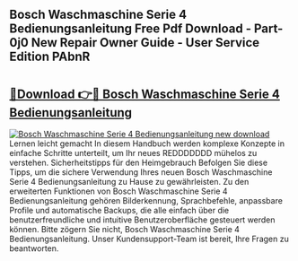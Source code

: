 ## Bosch Waschmaschine Serie 4 Bedienungsanleitung Free Pdf Download - Part-0j0 New Repair Owner Guide - User Service Edition PAbnR

# <h2><a href="http://df53k1q.blite.top/?on=Bosch+Waschmaschine+Serie+4+Bedienungsanleitung">🔗Download 👉🔴 Bosch Waschmaschine Serie 4 Bedienungsanleitung</a></h2>

[![Bosch Waschmaschine Serie 4 Bedienungsanleitung new download](https://i.imgur.com/lujVjoI.png)](http://df53k1q.blite.top/?on=Bosch+Waschmaschine+Serie+4+Bedienungsanleitung)
Lernen leicht gemacht In diesem Handbuch werden komplexe Konzepte in einfache Schritte unterteilt, um Ihr neues REDDDDDDD mühelos zu verstehen. Sicherheitstipps für den Heimgebrauch Befolgen Sie diese Tipps, um die sichere Verwendung Ihres neuen Bosch Waschmaschine Serie 4 Bedienungsanleitung zu Hause zu gewährleisten. Zu den erweiterten Funktionen von Bosch Waschmaschine Serie 4 Bedienungsanleitung gehören Bilderkennung, Sprachbefehle, anpassbare Profile und automatische Backups, die alle einfach über die benutzerfreundliche und intuitive Benutzeroberfläche gesteuert werden können. Bitte zögern Sie nicht, Bosch Waschmaschine Serie 4 Bedienungsanleitung. Unser Kundensupport-Team ist bereit, Ihre Fragen zu beantworten.
